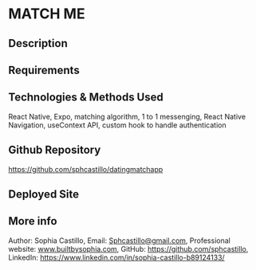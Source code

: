 # MATCH ME

## Description

## Requirements

## Technologies & Methods Used

React Native, Expo, matching algorithm, 1 to 1 messenging, React Native Navigation, useContext API, custom hook to handle authentication

## Github Repository

https://github.com/sphcastillo/datingmatchapp

## Deployed Site

## More info

Author: Sophia Castillo,
Email: Sphcastillo@gmail.com,
Professional website: www.builtbysophia.com,
GitHub: https://github.com/sphcastillo,
LinkedIn: https://www.linkedin.com/in/sophia-castillo-b89124133/


